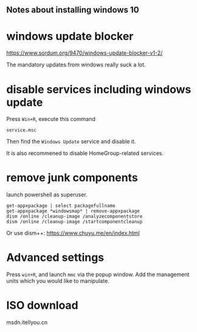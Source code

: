 Notes about installing windows 10
---

# windows update blocker

https://www.sordum.org/9470/windows-update-blocker-v1-2/

The mandatory updates from windows really suck a lot.

# disable services including windows update

Press `Win+R`, execute this command
```
service.msc
```
Then find the `Windows Update` service and disable it.

It is also recommened to disable HomeGroup-related services.

# remove junk components

launch powershell as superuser.
```
get-appxpackage | select packagefullname
get-appxpackage *windowsmap* | remove-appxpackage
dism /online /cleanup-image /analyzecomponentstore
dism /online /cleanup-image /startcomponentcleanup
```
Or use dism++: https://www.chuyu.me/en/index.html

# Advanced settings

Press `win+R`, and launch `mmc` via the popup window.
Add the management units which you would like to manipulate.

# ISO download

msdn.itellyou.cn
